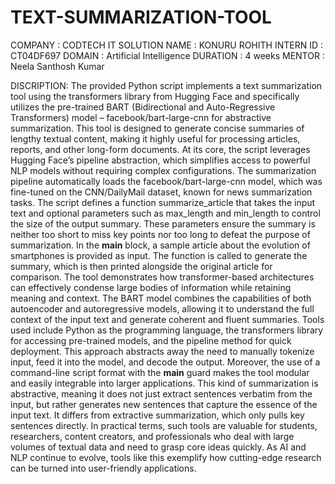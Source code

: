 # TEXT-SUMMARIZATION-TOOL
COMPANY : CODTECH IT SOLUTION
NAME : KONURU ROHITH
INTERN ID : CT04DF697
DOMAIN : Artificial Intelligence
DURATION : 4 weeks
MENTOR : Neela Santhosh Kumar 

DISCRIPTION:
The provided Python script implements a text summarization tool using the transformers library from Hugging Face and specifically utilizes the pre-trained BART (Bidirectional and Auto-Regressive Transformers) model – facebook/bart-large-cnn for abstractive summarization. This tool is designed to generate concise summaries of lengthy textual content, making it highly useful for processing articles, reports, and other long-form documents. At its core, the script leverages Hugging Face’s pipeline abstraction, which simplifies access to powerful NLP models without requiring complex configurations. The summarization pipeline automatically loads the facebook/bart-large-cnn model, which was fine-tuned on the CNN/DailyMail dataset, known for news summarization tasks. The script defines a function summarize_article that takes the input text and optional parameters such as max_length and min_length to control the size of the output summary. These parameters ensure the summary is neither too short to miss key points nor too long to defeat the purpose of summarization. In the __main__ block, a sample article about the evolution of smartphones is provided as input. The function is called to generate the summary, which is then printed alongside the original article for comparison. The tool demonstrates how transformer-based architectures can effectively condense large bodies of information while retaining meaning and context. The BART model combines the capabilities of both autoencoder and autoregressive models, allowing it to understand the full context of the input text and generate coherent and fluent summaries. Tools used include Python as the programming language, the transformers library for accessing pre-trained models, and the pipeline method for quick deployment. This approach abstracts away the need to manually tokenize input, feed it into the model, and decode the output. Moreover, the use of a command-line script format with the __main__ guard makes the tool modular and easily integrable into larger applications. This kind of summarization is abstractive, meaning it does not just extract sentences verbatim from the input, but rather generates new sentences that capture the essence of the input text. It differs from extractive summarization, which only pulls key sentences directly. In practical terms, such tools are valuable for students, researchers, content creators, and professionals who deal with large volumes of textual data and need to grasp core ideas quickly. As AI and NLP continue to evolve, tools like this exemplify how cutting-edge research can be turned into user-friendly applications.

